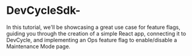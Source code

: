 # DevCycleSdk-
In this tutorial, we'll be showcasing a great use case for feature flags, guiding you through the creation of a simple React app, connecting it to DevCycle, and implementing an Ops feature flag to enable/disable a Maintenance Mode page.
